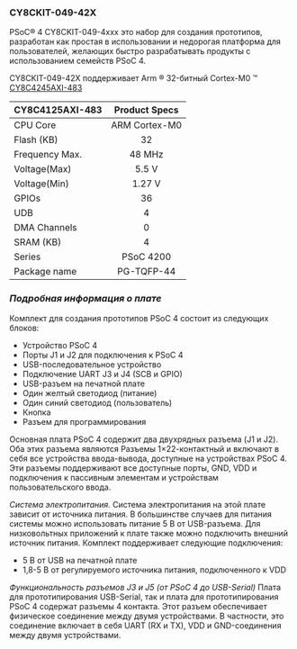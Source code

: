 ### CY8CKIT-049-42X  

PSoC® 4 CY8CKIT-049-4xxx это набор для создания прототипов, разработан как простая в использовании и недорогая платформа 
для пользователей, желающих быстро разрабатывать продукты с использованием семейств PSoC 4.

CY8CKIT-049-42X поддерживает Arm ® 32-битный Cortex-M0 ™ [CY8C4245AXI-483](https://www.cypress.com/part/cy8c4245axi-483)   

|CY8C4125AXI-483|   Product Specs    |
| ------------- |:------------------:|
| CPU Core      | ARM Cortex-M0      |
| Flash (KB)    | 32                 |
| Frequency Max.| 48 MHz             |
| Voltage(Max)  | 5.5 V              |
| Voltage(Min)  | 1.27 V             |
| GPIOs         | 36                 |
| UDB           | 4                  |
| DMA Channels	| 0                  |
| SRAM (KB)     | 4                  |
| Series        | PSoC 4200          | 
| Package name	| PG-TQFP-44         |

### *Подробная информация о плате*

Комплект для создания прототипов PSoC 4 состоит из следующих блоков:  
* Устройство PSoC 4
* Порты J1 и J2 для подключения к PSoC 4
* USB-последовательное устройство
* Подключение UART J3 и J4 (SCB и GPIO)
* USB-разъем на печатной плате
* Один желтый светодиод (питание)
* Один синий светодиод (пользователь)
* Кнопка
* Разъем для программирования

Основная плата PSoC 4 содержит два двухрядных разъема (J1 и J2). Оба этих разъема являются
Разъемы 1×22-контактный и включают в себя все устройства ввода-вывода, доступные на устройствах PSoC 4. Эти разъемы поддерживают
все доступные порты, GND, VDD и подключения к пассивным элементам и устройствам пользовательского ввода.  

*Система электропитания.* 
Система электропитания на этой плате зависит от источника питания. В большинстве случаев для питания системы можно использовать питание 5 В от USB-разъема. Для низковольтных приложений к плате также можно подключить внешний источник питания. Комплект поддерживает
следующие подключения:
* 5 В от USB на печатной плате
* 1,8-5 В от регулируемого источника питания, подключенного к VDD  

*Функциональность разъемов J3 и J5 (от PSoC 4 до USB-Serial)*
Плата для прототипирования USB-Serial, так и плата для прототипирования PSoC 4 содержат разъемы 4 контакта. Этот разъем обеспечивает физическое соединение между двумя устройствами. В частности, это соединение включает в себя UART (RX и TX), VDD и GND-соединения между двумя устройствами.

